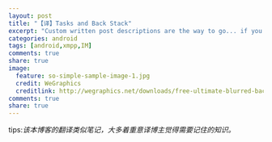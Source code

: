 ```yaml
---
layout: post
title: "【译】Tasks and Back Stack"
excerpt: "Custom written post descriptions are the way to go... if you're not lazy."
categories: android
tags: [android,xmpp,IM]
comments: true
share: true
image:
  feature: so-simple-sample-image-1.jpg
  credit: WeGraphics
  creditlink: http://wegraphics.net/downloads/free-ultimate-blurred-background-pack/
comments: true
share: true
---
```


tips:*该本博客的翻译类似笔记，大多着重意译博主觉得需要记住的知识。*


